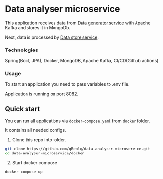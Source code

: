 # Data analyser microservice

This application receives data from [Data generator service](https://github.com/qReolq/data-generator-microservice) with Apache Kafka and stores it in MongoDb.

Next, data is processed by [Data store service](https://github.com/qReolq/data-store-microservice).

### Technologies
Spring(Boot, JPA), Docker, MongoDB, Apache Kafka, CI/CD(Github actions)

### Usage

To start an application you need to pass variables to .env file.

Application is running on port 8082.

## Quick start
You can run all applications via <code>docker-compose.yaml</code> from <code>docker</code> folder.

It contains all needed configs.

1. Clone this repo into folder.

```Bash
git clone https://github.com/qReolq/data-analyser-microservice.git
cd data-analyser-microservice/docker
```
2. Start docker compose
```Bash
docker compose up
```
